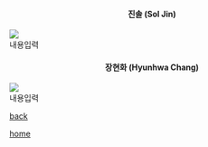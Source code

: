 <div class="pull-left">
<center><h4>진솔 (Sol Jin)</h4></center>
<img src="https://github.com/idslab-snu/idslab-snu.github.io/blob/master/pic/members/SolJin.jpeg">
<br>내용입력
</div>
  
  
<div class="pull-right">
<center><h4>장현화 (Hyunhwa Chang)</h4></center>
<img src="https://github.com/idslab-snu/idslab-snu.github.io/blob/master/pic/members/HyunhwaChang.jpeg">
<br>내용입력
</div>


  
[back](../)

[home](../../index.md)
